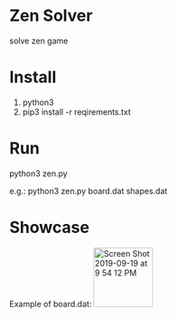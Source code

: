# Zen Solver
solve zen game
# Install
  1. python3
  2. pip3 install -r reqirements.txt
# Run
python3 zen.py <your board input> <your shape input>

e.g.:
  python3 zen.py board.dat shapes.dat
# Showcase
Example of board.dat:
<img width="105" alt="Screen Shot 2019-09-19 at 9 54 12 PM" src="https://user-images.githubusercontent.com/55373469/65300389-20625200-db28-11e9-82dd-d9a870bf92e2.png">
